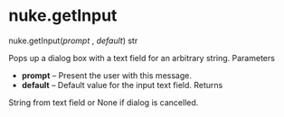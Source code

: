 # nuke.getInput
nuke.getInput(_prompt_ , _default_)  str

Pops up a dialog box with a text field for an arbitrary string.
Parameters

  * **prompt** – Present the user with this message.
  * **default** – Default value for the input text field.
Returns

String from text field or None if dialog is cancelled.